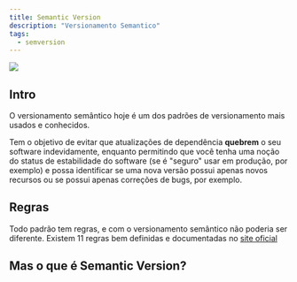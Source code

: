 ```yaml
---
title: Semantic Version
description: "Versionamento Semantico"
tags:
  - semversion
---
```


![](https://forums.ubports.com/assets/uploads/files/1539724648555-c4f00cf3-507c-4db6-bbb8-be949563f74f-image.png)

## Intro

O versionamento semântico hoje é um dos padrões de versionamento mais usados e conhecidos.

Tem o objetivo de evitar que atualizações de dependência **quebrem** o seu software indevidamente, enquanto permitindo que você tenha uma noção do status de estabilidade do software (se é "seguro" usar em produção, por exemplo) e possa identificar se uma nova versão possui apenas novos recursos ou se possui apenas correções de bugs, por exemplo.

## Regras

Todo padrão tem regras, e com o versionamento semântico não poderia ser diferente. Existem 11 regras bem definidas e documentadas no [site oficial](https://semver.org/lang/pt-BR/)

## Mas o que é Semantic Version?




